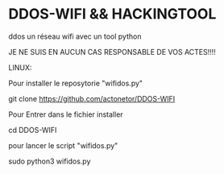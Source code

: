 # DDOS-WIFI   &&   HACKINGTOOL
ddos un réseau wifi avec un tool python

JE NE SUIS EN AUCUN CAS RESPONSABLE DE VOS ACTES!!!!


LINUX:


Pour installer le reposytorie "wifidos.py"

git clone https://github.com/actonetor/DDOS-WIFI

Pour Entrer dans le fichier installer

cd DDOS-WIFI


pour lancer le script "wifidos.py"

sudo python3 wifidos.py
